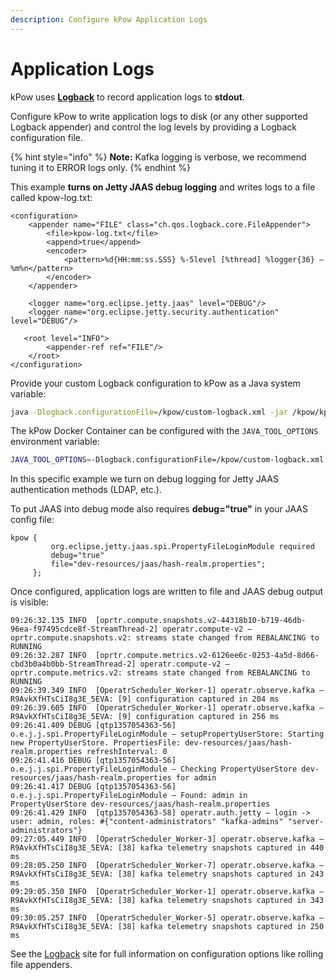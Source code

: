 ```yaml
---
description: Configure kPow Application Logs
---
```


# Application Logs

kPow uses [**Logback**](http://logback.qos.ch) to record application logs to **stdout**.

Configure kPow to write application logs to disk (or any other supported Logback appender) and control the log levels by providing a Logback configuration file.

{% hint style="info" %}
**Note:** Kafka logging is verbose, we recommend tuning it to ERROR logs only.
{% endhint %}

This example **turns on Jetty JAAS debug logging** and writes logs to a file called kpow-log.txt:

```markup
<configuration>
    <appender name="FILE" class="ch.qos.logback.core.FileAppender">
        <file>kpow-log.txt</file>
        <append>true</append>
        <encoder>
            <pattern>%d{HH:mm:ss.SSS} %-5level [%thread] %logger{36} – %m%n</pattern>
        </encoder>
    </appender>
    
    <logger name="org.eclipse.jetty.jaas" level="DEBUG"/> 
    <logger name="org.eclipse.jetty.security.authentication" level="DEBUG"/>

   <root level="INFO">
        <appender-ref ref="FILE"/>
    </root>
</configuration>
```

Provide your custom Logback configuration to kPow as a Java system variable:

```bash
java -Dlogback.configurationFile=/kpow/custom-logback.xml -jar /kpow/kpow-latest.jar
```

The kPow Docker Container can be configured with the `JAVA_TOOL_OPTIONS` environment variable:

```bash
JAVA_TOOL_OPTIONS=-Dlogback.configurationFile=/kpow/custom-logback.xml
```

In this specific example we turn on debug logging for Jetty JAAS authentication methods (LDAP, etc.).&#x20;

To put JAAS into debug mode also requires **debug="true"** in your JAAS config file:

```
kpow {
         org.eclipse.jetty.jaas.spi.PropertyFileLoginModule required
         debug="true"
         file="dev-resources/jaas/hash-realm.properties";
     };
```

Once configured, application logs are written to file and JAAS debug output is visible:

```
09:26:32.135 INFO  [oprtr.compute.snapshots.v2-44318b10-b719-46db-96ea-f97495cdce8f-StreamThread-2] operatr.compute-v2 – oprtr.compute.snapshots.v2: streams state changed from REBALANCING to RUNNING
09:26:32.287 INFO  [oprtr.compute.metrics.v2-6126ee6c-0253-4a5d-8d66-cbd3b0a4b0bb-StreamThread-2] operatr.compute-v2 – oprtr.compute.metrics.v2: streams state changed from REBALANCING to RUNNING
09:26:39.349 INFO  [OperatrScheduler_Worker-1] operatr.observe.kafka – R9AvkXfHTsCiI8g3E_5EVA: [9] configuration captured in 204 ms
09:26:39.605 INFO  [OperatrScheduler_Worker-1] operatr.observe.kafka – R9AvkXfHTsCiI8g3E_5EVA: [9] configuration captured in 256 ms
09:26:41.409 DEBUG [qtp1357054363-56] o.e.j.j.spi.PropertyFileLoginModule – setupPropertyUserStore: Starting new PropertyUserStore. PropertiesFile: dev-resources/jaas/hash-realm.properties refreshInterval: 0
09:26:41.416 DEBUG [qtp1357054363-56] o.e.j.j.spi.PropertyFileLoginModule – Checking PropertyUserStore dev-resources/jaas/hash-realm.properties for admin
09:26:41.417 DEBUG [qtp1357054363-56] o.e.j.j.spi.PropertyFileLoginModule – Found: admin in PropertyUserStore dev-resources/jaas/hash-realm.properties
09:26:41.429 INFO  [qtp1357054363-58] operatr.auth.jetty – login -> user: admin, roles: #{"content-administrators" "kafka-admins" "server-administrators"}
09:27:05.449 INFO  [OperatrScheduler_Worker-3] operatr.observe.kafka – R9AvkXfHTsCiI8g3E_5EVA: [38] kafka telemetry snapshots captured in 440 ms
09:28:05.250 INFO  [OperatrScheduler_Worker-7] operatr.observe.kafka – R9AvkXfHTsCiI8g3E_5EVA: [38] kafka telemetry snapshots captured in 243 ms
09:29:05.350 INFO  [OperatrScheduler_Worker-1] operatr.observe.kafka – R9AvkXfHTsCiI8g3E_5EVA: [38] kafka telemetry snapshots captured in 343 ms
09:30:05.257 INFO  [OperatrScheduler_Worker-5] operatr.observe.kafka – R9AvkXfHTsCiI8g3E_5EVA: [38] kafka telemetry snapshots captured in 250 ms
```

See the [Logback](http://logback.qos.ch) site for full information on configuration options like rolling file appenders.
